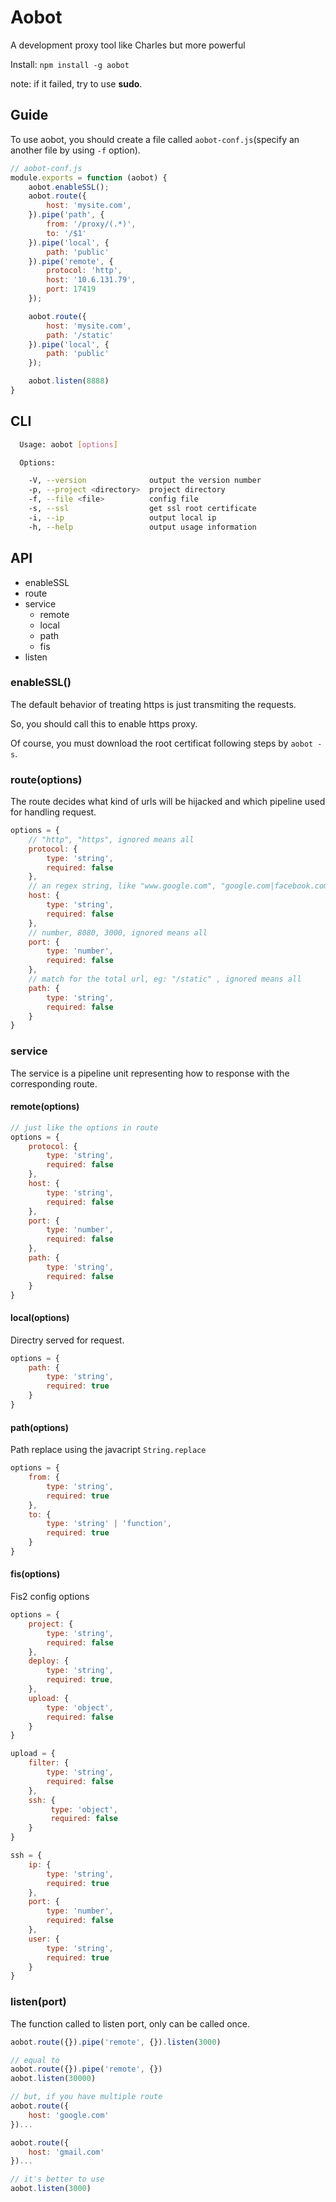 # Aobot
A development proxy tool like Charles but more powerful

Install: `npm install -g aobot`

note: if it failed, try to use **sudo**.

## Guide
To use aobot, you should create a file called `aobot-conf.js`(specify an another file by using `-f` option).

```js
// aobot-conf.js
module.exports = function (aobot) {
    aobot.enableSSL();
    aobot.route({
        host: 'mysite.com',
    }).pipe('path', {
        from: '/proxy/(.*)',
        to: '/$1'
    }).pipe('local', {
        path: 'public'
    }).pipe('remote', {
        protocol: 'http',
        host: '10.6.131.79',
        port: 17419
    });

    aobot.route({
        host: 'mysite.com',
        path: '/static'
    }).pipe('local', {
        path: 'public'
    });

    aobot.listen(8888)
}
```

## CLI
```bash
  Usage: aobot [options]

  Options:

    -V, --version              output the version number
    -p, --project <directory>  project directory
    -f, --file <file>          config file
    -s, --ssl                  get ssl root certificate
    -i, --ip                   output local ip
    -h, --help                 output usage information
```

## API
- enableSSL
- route
- service
    - remote
    - local
    - path
    - fis
- listen

### enableSSL()
The default behavior of treating https is just transmiting the requests.

So, you should call this to enable https proxy.

Of course, you must download the root certificat following steps by `aobot -s`.

### route(options)
The route decides what kind of urls will be hijacked and which pipeline used for handling request.

```js
options = {
    // "http", "https", ignored means all
    protocol: {
        type: 'string',
        required: false
    },
    // an regex string, like "www.google.com", "google.com|facebook.com", ignored means all
    host: {
        type: 'string',
        required: false       
    },
    // number, 8080, 3000, ignored means all
    port: {
        type: 'number',
        required: false
    },
    // match for the total url, eg: "/static" , ignored means all
    path: {
        type: 'string',
        required: false
    }
}
```

### service
The service is a pipeline unit representing how to response with the corresponding route.

#### remote(options)
```js
// just like the options in route
options = {
    protocol: {
        type: 'string',
        required: false
    },
    host: {
        type: 'string',
        required: false     
    },
    port: {
        type: 'number',
        required: false
    },
    path: {
        type: 'string',
        required: false
    }
}
```

#### local(options)
Directry served for request.

```js
options = {
    path: {
        type: 'string',
        required: true
    }
}
```

#### path(options)
Path replace using the javacript `String.replace`

```js
options = {
    from: {
        type: 'string',
        required: true
    },
    to: {
        type: 'string' | 'function',
        required: true
    }
}
```

#### fis(options)
Fis2 config options

```js
options = {
    project: {
        type: 'string',
        required: false        
    },
    deploy: {
        type: 'string',
        required: true,
    },
    upload: {
        type: 'object',
        required: false
    }
}

upload = {
    filter: {
        type: 'string',
        required: false
    },
    ssh: {
         type: 'object',
         required: false       
    }
}

ssh = {
    ip: {
        type: 'string',
        required: true
    },
    port: {
        type: 'number',
        required: false
    },
    user: {
        type: 'string',
        required: true        
    }
}
```

### listen(port)
The function called to listen port, only can be called once.

```js
aobot.route({}).pipe('remote', {}).listen(3000)

// equal to 
aobot.route({}).pipe('remote', {})
aobot.listen(30000)

// but, if you have multiple route
aobot.route({
    host: 'google.com'
})...

aobot.route({
    host: 'gmail.com'
})...

// it's better to use
aobot.listen(3000)
```

